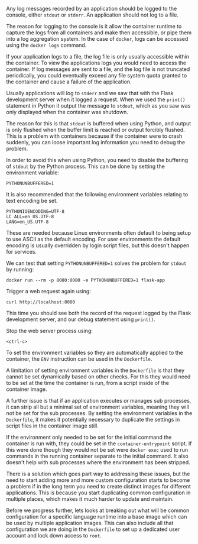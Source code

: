 Any log messages recorded by an application should be logged to the console, either `stdout` or `stderr`. An application should not log to a file.

The reason for logging to the console is it allow the container runtime to capture the logs from all containers and make then accessible, or pipe them into a log aggregation system. In the case of `docker`, logs can be accessed using the `docker logs` command.

If your application logs to a file, the log file is only usually accessible within the container. To view the applications logs you would need to access the container. If log messages are sent to a file, and the log file is not truncated periodically, you could eventually exceed any file system quota granted to the container and cause a failure of the application.

Usually applications will log to `stderr` and we saw that with the Flask development server when it logged a request. When we used the `print()` statement in Python it output the message to `stdout`, which as you saw was only displayed when the container was shutdown.

The reason for this is that `stdout` is buffered when using Python, and output is only flushed when the buffer limit is reached or output forcibly flushed. This is a problem with containers because if the container were to crash suddenly, you can loose important log information you need to debug the problem.

In order to avoid this when using Python, you need to disable the buffering of `stdout` by the Python process. This can be done by setting the environment variable:

```
PYTHONUNBUFFERED=1
```

It is also recommended that the following environment variables relating to text encoding be set.

```
PYTHONIOENCODING=UTF-8
LC_ALL=en_US.UTF-8
LANG=en_US.UTF-8
```

These are needed because Linux environments often default to being setup to use ASCII as the default encoding. For user environments the default encoding is usually overridden by login script files, but this doesn't happen for services.

We can test that setting `PYTHONUNBUFFERED=1` solves the problem for `stdout` by running:

```execute
docker run --rm -p 8080:8080 -e PYTHONUNBUFFERED=1 flask-app
```

Trigger a web request again using:

```execute-2
curl http://localhost:8080
```

This time you should see both the record of the request logged by the Flask development server, and our debug statement using `print()`.

Stop the web server process using:

```execute
<ctrl-c>
```

To set the environment variables so they are automatically applied to the container, the `ENV` instruction can be used in the `Dockerfile`.

A limitation of setting environment variables in the `Dockerfile` is that they cannot be set dynamically based on other checks. For this they would need to be set at the time the container is run, from a script inside of the container image.

A further issue is that if an application executes or manages sub processes, it can strip all but a minimal set of environment variables, meaning they will not be set for the sub processes. By setting the environment variables in the `Dockerfile`, it makes it potentially necessary to duplicate the settings in script files in the container image still.

If the environment only needed to be set for the initial command the container is run with, they could be set in the `container-entrypoint` script. If this were done though they would not be set were `docker exec` used to run commands in the running container separate to the initial command. It also doesn't help with sub processes where the environment has been stripped.

There is a solution which goes part way to addressing these issues, but the need to start adding more and more custom configuration starts to become a problem if in the long term you need to create distinct images for different applications. This is because you start duplicating common configuration in multiple places, which makes it much harder to update and maintain.

Before we progress further, lets looks at breaking out what will be common configuration for a specific language runtime into a base image which can be used by multiple application images. This can also include all that configuration we are doing in the `Dockerfile` to set up a dedicated user account and lock down access to `root`.
